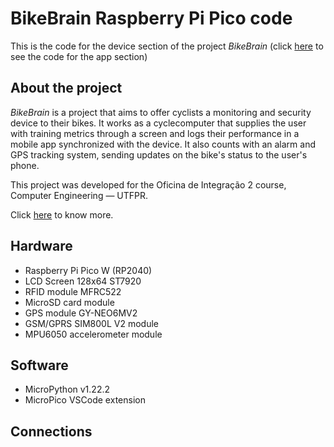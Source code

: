 # BikeBrain Raspberry Pi Pico code

This is the code for the device section of the project *BikeBrain* (click [here](https://github.com/GustavoAdamee/BikeBrainApp) to see the code for the app section)

## About the project

*BikeBrain* is a project that aims to offer cyclists a monitoring and security device to their bikes. It works as a cyclecomputer that supplies the user with training metrics through a screen and logs their performance in a mobile app synchronized with the device. It also counts with an alarm and GPS tracking system, sending updates on the bike's status to the user's phone.

This project was developed for the Oficina de Integração 2 course, Computer Engineering — UTFPR.

Click [here](https://polarized-sunfish-007.notion.site/BikeBrain-1c0d6820db4348789af1ce9e1d309f0f) to know more.

## Hardware

- Raspberry Pi Pico W (RP2040)
- LCD Screen 128x64 ST7920
- RFID module MFRC522
- MicroSD card module
- GPS module GY-NEO6MV2
- GSM/GPRS SIM800L V2 module
- MPU6050 accelerometer module

## Software

- MicroPython v1.22.2
- MicroPico VSCode extension

## Connections